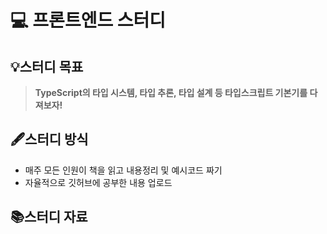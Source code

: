 # 💻 프론트엔드 스터디

## 💡스터디 목표

> **TypeScript의 타입 시스템, 타입 추론, 타입 설계 등 타입스크립트 기본기를 다져보자!**

## 🖋스터디 방식

- 매주 모든 인원이 책을 읽고 내용정리 및 예시코드 짜기
- 자율적으로 깃허브에 공부한 내용 업로드

## 📚스터디 자료
